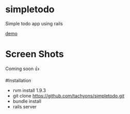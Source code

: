 # simpletodo
Simple todo app using rails

[demo](http://check-todo.herokuapp.com/)
# Screen Shots
Coming soon :+1:

#Installation

* rvm install 1.9.3
* git clone https://github.com/tachyons/simpletodo.git
* bundle install
* rails server

